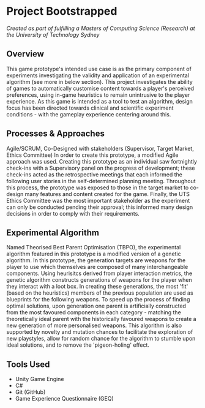 # Project Bootstrapped

_Created as part of fulfilling a Masters of Computing Science (Research) at the University of Technology Sydney_

## Overview

This game prototype's intended use case is as the primary component of experiments investigating the validity and application of an experimental algorithm (see more in below section). This project investigates the ability of games to automatically customise content towards a player's perceived preferences, using in-game heuristics to remain unintrusive to the player experience. As this game is intended as a tool to test an algorithm, design focus has been directed towards clinical and scientific experiment conditions - with the gameplay experience centering around this.

## Processes & Approaches

Agile/SCRUM, Co-Designed with stakeholders (Supervisor, Target Market, Ethics Committee)
In order to create this prototype, a modified Agile approach was used. Creating this prototype as an individual saw fortnightly check-ins with a Supervisory panel on the progress of development; these check-ins acted as the retrospective meetings that each informed the following user stories in the self-determined planning meeting. Throughout this process, the prototype was exposed to those in the target market to co-design many features and content created for the game. Finally, the UTS Ethics Committee was the most important stakeholder as the experiment can only be conducted pending their approval; this informed many design decisions in order to comply with their requirements.

## Experimental Algorithm

Named Theorised Best Parent Optimisation (TBPO), the experimental algorithm featured in this prototype is a modified version of a genetic algorithm. In this prototype, the generation targets are weapons for the player to use which themselves are composed of many interchangeable components. Using heurisitcs derived from player interaction metrics, the genetic algorithm constructs generations of weapons for the player when they interact with a loot box. In creating these generations, the most 'fit' (based on the heuristics) members of the previous population are used as blueprints for the following weapons. To speed up the process of finding optimal solutions, upon generation one parent is artificially constructed from the most favoured components in each category - matching the theoretically ideal parent with the historically favoured weapons to create a new generation of more personalised weapons. This algorithm is also supported by novelty and mutation chances to facilitate the exploration of new playstyles, allow for random chance for the algorithm to stumble upon ideal solutions, and to remove the 'pigeon-holing' effect.

## Tools Used

- Unity Game Engine
- C#
- Git (GitHub)
- Game Experience Questionnaire (GEQ)

